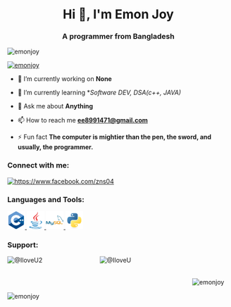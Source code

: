 <h1 align="center">Hi 👋, I'm Emon Joy</h1>
<h3 align="center">A programmer from Bangladesh</h3>

<p align="left"> <img src="https://komarev.com/ghpvc/?username=emonjoy&label=Profile%20views&color=0e75b6&style=flat" alt="emonjoy" /> </p>

<p align="left"> <a href="https://github.com/ryo-ma/github-profile-trophy"><img src="https://github-profile-trophy.vercel.app/?username=emonjoy" alt="emonjoy" /></a> </p>

- 🔭 I’m currently working on **None**

- 🌱 I’m currently learning **Software DEV, DSA(c++, JAVA)*

- 💬 Ask me about **Anything**

- 📫 How to reach me **ee8991471@gmail.com**

- ⚡ Fun fact **The computer is mightier than the pen, the sword, and usually, the programmer.**

<h3 align="left">Connect with me:</h3>
<p align="left">
<a href="https://fb.com/https://www.facebook.com/zns04" target="blank"><img align="center" src="https://raw.githubusercontent.com/rahuldkjain/github-profile-readme-generator/master/src/images/icons/Social/facebook.svg" alt="https://www.facebook.com/zns04" height="30" width="40" /></a>
</p>

<h3 align="left">Languages and Tools:</h3>
<p align="left"> <a href="https://www.w3schools.com/cpp/" target="_blank" rel="noreferrer"> <img src="https://raw.githubusercontent.com/devicons/devicon/master/icons/cplusplus/cplusplus-original.svg" alt="cplusplus" width="40" height="40"/> </a> <a href="https://www.java.com" target="_blank" rel="noreferrer"> <img src="https://raw.githubusercontent.com/devicons/devicon/master/icons/java/java-original.svg" alt="java" width="40" height="40"/> </a> <a href="https://www.mysql.com/" target="_blank" rel="noreferrer"> <img src="https://raw.githubusercontent.com/devicons/devicon/master/icons/mysql/mysql-original-wordmark.svg" alt="mysql" width="40" height="40"/> </a> <a href="https://www.python.org" target="_blank" rel="noreferrer"> <img src="https://raw.githubusercontent.com/devicons/devicon/master/icons/python/python-original.svg" alt="python" width="40" height="40"/> </a> </p>

<h3 align="left">Support:</h3>
<p><a href="https://www.buymeacoffee.com/@IloveU2"> <img align="left" src="https://cdn.buymeacoffee.com/buttons/v2/default-yellow.png" height="50" width="210" alt="@IloveU2" /></a><a href="https://ko-fi.com/@IloveU"> <img align="left" src="https://cdn.ko-fi.com/cdn/kofi3.png?v=3" height="50" width="210" alt="@IloveU" /></a></p><br><br>

<p><img align="center" src="https://github-readme-stats.vercel.app/api/top-langs?username=emonjoy&show_icons=true&locale=en&layout=compact" alt="emonjoy" /></p>

<p><img align="center" src="https://github-readme-streak-stats.herokuapp.com/?user=emonjoy&" alt="emonjoy" /></p>
